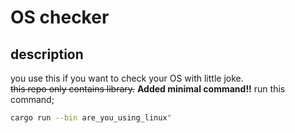 # OS checker
## description
you use this if you want to check your OS with little joke.  
~~this repo only contains library.~~
**Added minimal command!!**
run this command;
```bash
cargo run --bin are_you_using_linux"
```

